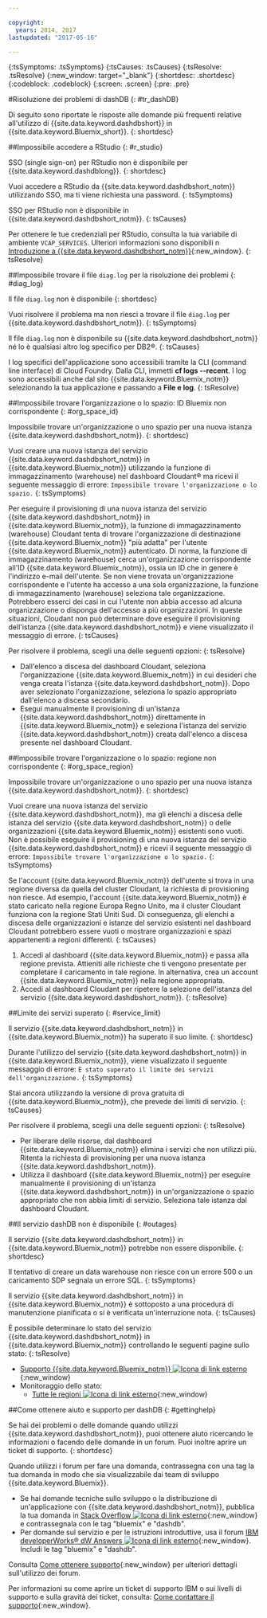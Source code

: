 ```yaml
---

copyright:
  years: 2014, 2017
lastupdated: "2017-05-16"

---
```


<!-- Attribute definitions --> 
{:tsSymptoms: .tsSymptoms} 
{:tsCauses: .tsCauses} 
{:tsResolve: .tsResolve} 
{:new_window: target="_blank"}
{:shortdesc: .shortdesc}
{:codeblock: .codeblock}
{:screen: .screen}
{:pre: .pre}

#Risoluzione dei problemi di dashDB 
{: #tr_dashDB}

Di seguito sono riportate le risposte alle domande più frequenti relative all'utilizzo di {{site.data.keyword.dashdbshort}} in {{site.data.keyword.Bluemix_short}}.
{: shortdesc}

##Impossibile accedere a RStudio
{: #r_studio}

SSO (single sign-on) per RStudio non è disponibile per {{site.data.keyword.dashdblong}}.
{: shortdesc}

Vuoi accedere a RStudio da {{site.data.keyword.dashdbshort_notm}} utilizzando SSO, ma ti viene richiesta una password.
{: tsSymptoms}

SSO per RStudio non è disponibile in {{site.data.keyword.dashdbshort_notm}}.
{: tsCauses}

Per ottenere le tue credenziali per RStudio, consulta la tua variabile di ambiente `VCAP_SERVICES`. Ulteriori informazioni sono disponibili n [Introduzione a {{site.data.keyword.dashdbshort_notm}}](/docs/services/dashDB/dashDB.html#dashDB){:new_window}.
{: tsResolve}


##Impossibile trovare il file `diag.log` per la risoluzione dei problemi
{: #diag_log}

Il file `diag.log` non è disponibile
{: shortdesc}

Vuoi risolvere il problema ma non riesci a trovare il file `diag.log`
per {{site.data.keyword.dashdbshort_notm}}.
{: tsSymptoms}

Il file `diag.log` non è disponibile su {{site.data.keyword.dashdbshort_notm}} né lo è qualsiasi altro log specifico per DB2®.
{: tsCauses}

I log specifici dell'applicazione sono accessibili tramite la CLI
(command line interface) di Cloud Foundry. Dalla CLI, immetti **cf
logs --recent**. I log sono accessibili anche dal sito {{site.data.keyword.Bluemix_notm}}
selezionando la tua applicazione e passando a **File e log**.
{: tsResolve}

##Impossibile trovare l'organizzazione o lo spazio: ID Bluemix non corrispondente
{: #org_space_id}

Impossibile trovare un'organizzazione o uno spazio per una nuova istanza {{site.data.keyword.dashdbshort_notm}}.
{: shortdesc}

Vuoi creare una nuova istanza del servizio {{site.data.keyword.dashdbshort_notm}} in {{site.data.keyword.Bluemix_notm}} utilizzando la funzione di immagazzinamento (warehouse) nel dashboard Cloudant® ma ricevi il seguente messaggio di errore: `Impossibile trovare l'organizzazione o lo spazio.`
{: tsSymptoms}

Per eseguire il provisioning di una nuova istanza del servizio {{site.data.keyword.dashdbshort_notm}} in {{site.data.keyword.Bluemix_notm}}, la funzione di immagazzinamento (warehouse) Cloudant
tenta di trovare l'organizzazione di destinazione {{site.data.keyword.Bluemix_notm}} "più adatta" per l'utente {{site.data.keyword.Bluemix_notm}} autenticato. Di norma, la funzione di immagazzinamento (warehouse) cerca un'organizzazione corrispondente all'ID
{{site.data.keyword.Bluemix_notm}}, ossia
un ID che in genere è l'indirizzo e-mail dell'utente. Se non viene trovata
un'organizzazione corrispondente e l'utente ha accesso a una sola organizzazione,
la funzione di immagazzinamento (warehouse) seleziona tale organizzazione. Potrebbero esserci dei casi
in cui l'utente non abbia accesso ad alcuna organizzazione o
disponga dell'accesso a più organizzazioni. In queste situazioni, Cloudant non
può determinare dove eseguire il provisioning dell'istanza {{site.data.keyword.dashdbshort_notm}} e viene visualizzato il messaggio di errore.
{: tsCauses}

Per risolvere il problema, scegli
una delle seguenti opzioni:
{: tsResolve}

* Dall'elenco a discesa del dashboard Cloudant, seleziona l'organizzazione {{site.data.keyword.Bluemix_notm}} in cui desideri che venga creata l'istanza {{site.data.keyword.dashdbshort_notm}}. Dopo aver selezionato l'organizzazione, seleziona lo
spazio appropriato dall'elenco a discesa secondario.
* Esegui manualmente il provisioning di un'istanza {{site.data.keyword.dashdbshort_notm}} direttamente in {{site.data.keyword.Bluemix_notm}} e seleziona l'istanza del servizio {{site.data.keyword.dashdbshort_notm}} creata dall'elenco a discesa presente nel dashboard Cloudant.


##Impossibile trovare l'organizzazione o lo spazio: regione non corrispondente
{: #org_space_region}

Impossibile trovare un'organizzazione o uno spazio per una nuova istanza {{site.data.keyword.dashdbshort_notm}}.
{: shortdesc}

Vuoi creare una nuova istanza del servizio {{site.data.keyword.dashdbshort_notm}},
ma gli elenchi a discesa delle istanza del servizio {{site.data.keyword.dashdbshort_notm}}
o delle organizzazioni {{site.data.keyword.Bluemix_notm}} esistenti
sono vuoti. Non è possibile eseguire il provisioning di una nuova istanza del servizio {{site.data.keyword.dashdbshort_notm}} e ricevi il seguente messaggio di errore: `Impossibile trovare l'organizzazione o lo spazio.`
{: tsSymptoms}

Se l'account {{site.data.keyword.Bluemix_notm}} dell'utente si trova in una regione diversa da quella del cluster Cloudant, la richiesta di provisioning non riesce. Ad esempio, l'account {{site.data.keyword.Bluemix_notm}} è stato caricato nella regione Europa Regno Unito, ma il cluster Cloudant funziona con la regione Stati Uniti Sud. Di conseguenza, gli elenchi a discesa delle organizzazioni e istanze del servizio esistenti nel dashboard Cloudant potrebbero essere vuoti o mostrare organizzazioni e spazi appartenenti a
regioni differenti.
{: tsCauses}

1. Accedi al dashboard {{site.data.keyword.Bluemix_notm}}
e passa alla regione prevista. Attieniti alle richieste che ti vengono presentate per completare
il caricamento in tale regione. In alternativa, crea un account {{site.data.keyword.Bluemix_notm}}
nella regione appropriata.
2. Accedi al dashboard Cloudant per ripetere la selezione dell'istanza del servizio {{site.data.keyword.dashdbshort_notm}}.
{: tsResolve}

##Limite dei servizi superato
{: #service_limit}

Il servizio {{site.data.keyword.dashdbshort_notm}}
in {{site.data.keyword.Bluemix_notm}} ha superato
il suo limite.
{: shortdesc}

Durante l'utilizzo del servizio {{site.data.keyword.dashdbshort_notm}} in {{site.data.keyword.Bluemix_notm}}, viene visualizzato il seguente messaggio di errore: `È stato superato il limite dei servizi dell'organizzazione.`
{: tsSymptoms}

Stai ancora utilizzando la versione di prova gratuita di {{site.data.keyword.Bluemix_notm}},
che prevede dei limiti di servizio.
{: tsCauses}

Per risolvere il problema, scegli
una delle seguenti opzioni:
{: tsResolve}

* Per liberare delle risorse, dal dashboard {{site.data.keyword.Bluemix_notm}} elimina i servizi
che non utilizzi più. Ritenta la richiesta di provisioning per una nuova istanza {{site.data.keyword.dashdbshort_notm}}.
* Utilizza il dashboard {{site.data.keyword.Bluemix_notm}}
per eseguire manualmente il provisioning di un'istanza {{site.data.keyword.dashdbshort_notm}}
in un'organizzazione o spazio appropriato che non abbia limiti di
servizio. Seleziona tale istanza dal dashboard Cloudant.


##Il servizio dashDB non è disponibile
{: #outages}

Il servizio {{site.data.keyword.dashdbshort_notm}}
in {{site.data.keyword.Bluemix_notm}} potrebbe
non essere disponibile.
{: shortdesc}

Il tentativo di creare un data warehouse non riesce con un errore 500
o un caricamento SDP segnala un errore SQL.
{: tsSymptoms}

Il servizio {{site.data.keyword.dashdbshort_notm}}
in {{site.data.keyword.Bluemix_notm}} è
sottoposto a una procedura di manutenzione pianificata o si è verificata un'interruzione
nota.
{: tsCauses}

È possibile determinare lo stato del servizio {{site.data.keyword.dashdbshort_notm}}
in {{site.data.keyword.Bluemix_notm}}
controllando le seguenti pagine sullo stato:
{: tsResolve}

* [Supporto {{site.data.keyword.Bluemix_notm}} ![Icona di link esterno](../../icons/launch-glyph.svg "Icona di link esterno")](https://developer.ibm.com/bluemix/support/#status){:new_window}
* Monitoraggio dello stato:
  * [Tutte le regioni ![Icona di link esterno](../../icons/launch-glyph.svg "Icona di link esterno")](https://console.eu-gb.bluemix.net/status?tags=platform,runtimes,services,ibm:yp:eu-gb,ibm:yp:eu-de,ibm:yp:us-south,ibm:yp:au-syd){:new_window}
  <!--[US - South region ![External link icon](../../icons/launch-glyph.svg "External link icon")](http://estado.ng.bluemix.net/internalstatus){:new_window}
  [Europe - United Kingdom region ![External link icon](../../icons/launch-glyph.svg "External link icon")](http://estado.eu-gb.bluemix.net/internalstatus){:new_window}
  [Europe - Germany region ![External link icon](../../icons/launch-glyph.svg "External link icon")](http://estado.eu-de.bluemix.net/internalstatus){:new_window}
  [Australia - Sydney region ![External link icon](../../icons/launch-glyph.svg "External link icon")](http://estado.au-syd.bluemix.net/internalstatus){:new_window}-->


##Come ottenere aiuto e supporto per dashDB
{: #gettinghelp}

Se hai dei problemi o delle domande quando utilizzi {{site.data.keyword.dashdbshort_notm}},
puoi ottenere aiuto ricercando le informazioni o facendo delle domande in un forum. Puoi inoltre aprire un ticket di supporto.
{: shortdesc}

Quando utilizzi i forum per fare una domanda, contrassegna con una tag la tua domanda in modo che sia visualizzabile dai team di sviluppo {{site.data.keyword.Bluemix}}.

* Se hai domande tecniche sullo sviluppo o la distribuzione di un'applicazione con {{site.data.keyword.dashdbshort_notm}}, pubblica la tua domanda in [Stack Overflow ![Icona di link esterno](../../icons/launch-glyph.svg "Icona di link esterno")](http://stackoverflow.com/search?q=dashdb+bluemix){:new_window} e contrassegnala con le tag "bluemix" e "dashdb".
* Per domande sul servizio e per le istruzioni introduttive, usa il forum [IBM developerWorks® dW Answers ![Icona di link esterno](../../icons/launch-glyph.svg "Icona di link esterno")](https://developer.ibm.com/answers/topics/dashdb/?smartspace=bluemix){:new_window}. Includi le tag "bluemix" e "dashdb".

Consulta [Come ottenere supporto](/docs/support/index.html#getting-help){:new_window} per ulteriori dettagli sull'utilizzo dei forum.

Per informazioni su come aprire un ticket di supporto IBM o sui livelli di supporto e sulla gravità dei ticket, consulta: [Come contattare il supporto](/docs/support/index.html#contacting-support){:new_window}.



